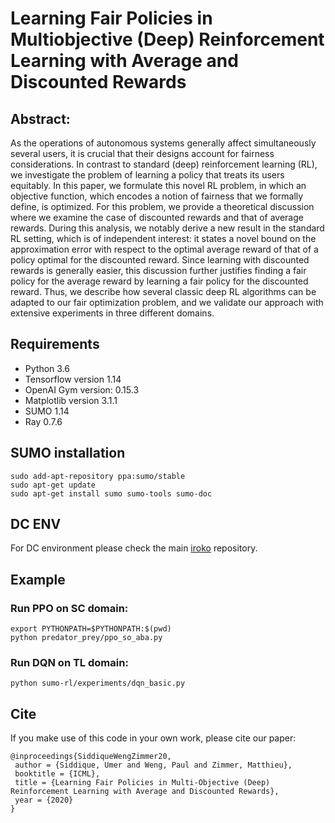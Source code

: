 
# Learning Fair Policies in Multiobjective (Deep) Reinforcement Learning with Average and Discounted Rewards

## Abstract:
As the operations of autonomous systems generally affect  simultaneously several users, it is crucial that their designs account for fairness considerations. In contrast to standard (deep) reinforcement learning (RL), we investigate the problem of learning a policy that treats its users equitably. In this paper, we formulate this novel RL problem, in which an objective function, which encodes a notion of fairness that we formally define, is optimized. For this problem, we provide a theoretical discussion where we examine the case of discounted rewards and that of average rewards. During this analysis, we notably derive a new result in the standard RL setting, which is of independent interest: it states a novel bound on the approximation error with respect to the optimal average reward of that of a policy optimal for the discounted reward.
Since learning with discounted rewards is generally easier, this discussion further justifies finding a fair policy for the average reward by learning a fair policy for the discounted reward. Thus, we describe how several classic deep RL algorithms can be adapted to our fair optimization problem, and we validate our approach with extensive experiments in three different domains.

## Requirements

-   Python 3.6 
-   Tensorflow version 1.14
-   OpenAI Gym version: 0.15.3
-   Matplotlib version 3.1.1
-   SUMO 1.14
-   Ray 0.7.6

## SUMO installation
```
sudo add-apt-repository ppa:sumo/stable
sudo apt-get update
sudo apt-get install sumo sumo-tools sumo-doc 

```

## DC ENV

For DC environment please check the main [iroko](https://github.com/dcgym/iroko) repository.
## Example
### Run PPO on SC domain:
```
export PYTHONPATH=$PYTHONPATH:$(pwd)
python predator_prey/ppo_so_aba.py
``` 


### Run DQN on TL domain:
```
python sumo-rl/experiments/dqn_basic.py 
``` 

## Cite

If you make use of this code in your own work, please cite our paper:

```
@inproceedings{SiddiqueWengZimmer20,
 author = {Siddique, Umer and Weng, Paul and Zimmer, Matthieu},
 booktitle = {ICML},
 title = {Learning Fair Policies in Multi-Objective (Deep) Reinforcement Learning with Average and Discounted Rewards},
 year = {2020}
}
``` 

